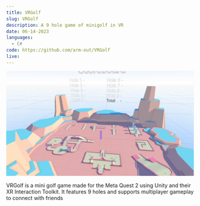 ```yaml
---
title: VRGolf
slug: VRGolf
description: A 9 hole game of minigolf in VR
date: 06-14-2023
languages:
  - C#
code: https://github.com/arm-out/VRGolf
live:
---
```


![VRGolf header](images/VRGolf/header.png)

VRGolf is a mini golf game made for the Meta Quest 2 using Unity and their XR Interaction Toolkit. It features 9 holes and supports multiplayer gameplay to connect with friends
